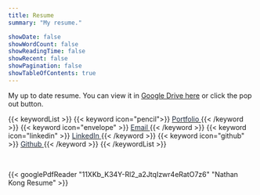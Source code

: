 ```yaml
---
title: Resume
summary: "My resume."

showDate: false
showWordCount: false
showReadingTime: false
showRecent: false
showPagination: false
showTableOfContents: true
---
```

My up to date resume. You can view it in [Google Drive here](https://drive.google.com/file/d/11XKb_K34Y-Rl2_a2JtqIzwr4eRatO7z6/view?usp=drive_link) or click the pop out button.

{{< keywordList >}}
{{< keyword icon="pencil">}} [<span style="color:#1e293b"> Portfolio </span>](https://carrizo93.github.io/portfolio/) {{< /keyword >}}
{{< keyword icon="envelope" >}} [<span style="color:#1e293b"> Email </span>](mailto:nathankong93@gmail.com) {{< /keyword >}}
{{< keyword icon="linkedin" >}} [<span style="color:#1e293b"> LinkedIn </span>](https://linkedin.com/in/nathankong93) {{< /keyword >}}
{{< keyword icon="github" >}} [<span style="color:#1e293b"> Github </span>](https://github.com/carrizo93) {{< /keyword >}}
{{< /keywordList >}}

<br />

{{< googlePdfReader "11XKb_K34Y-Rl2_a2JtqIzwr4eRatO7z6" "Nathan Kong Resume" >}}
